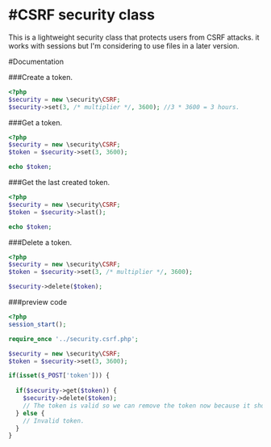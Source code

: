 #CSRF security class
============

This is a lightweight security class that protects users from CSRF attacks. it works with sessions but I'm considering to use files in a later version.

#Documentation

###Create a token.
```php
<?php
$security = new \security\CSRF;
$security->set(3, /* multiplier */, 3600); //3 * 3600 = 3 hours.
```

###Get a token.
```php
<?php
$security = new \security\CSRF;
$token = $security->set(3, 3600);

echo $token;
```


###Get the last created token.
```php
<?php
$security = new \security\CSRF;
$token = $security->last();

echo $token;
```


###Delete a token.
```php
<?php
$security = new \security\CSRF;
$token = $security->set(3, /* multiplier */, 3600);

$security->delete($token);
```


###preview code
```php
<?php
session_start();

require_once '../security.csrf.php';

$security = new \security\CSRF;
$token = $security->set(3, 3600);

if(isset($_POST['token'])) {
  
  if($security->get($token)) {
    $security->delete($token);
    // The token is valid so we can remove the token now because it shouldn't be used again.
  } else {
    // Invalid token.
  }
}
```